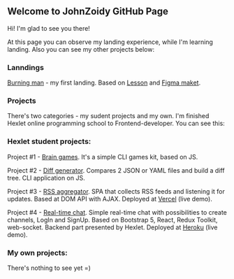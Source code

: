 ## Welcome to JohnZoidy GitHub Page

Hi! I'm glad to see you there!

At this page you can observe my landing experience, while I'm learning landing. Also you can see my other projects below:

### Lanndings

[Burning man](/burning-man/index.html) - my first landing. Based on [Lesson](https://www.youtube.com/watch?v=357_BAchn4w) and [Figma maket](https://www.figma.com/file/qBe5OeAHs9Y7oQjX1j4CgH/Burning-Man?node-id=0%3A1).


### Projects

There's two categories - my sudent projects and my own. I'm finished Hexlet online programming school to Frontend-developer. You can see this:

### Hexlet student projects:

Project #1 - [Brain games](https://github.com/JohnZoidy/frontend-project-lvl1). It's a simple CLI games kit, based on JS.

Project #2 - [Diff generator](https://github.com/JohnZoidy/frontend-project-lvl2). Compares 2 JSON or YAML files and build a diff tree. CLI application on JS.

Project #3 - [RSS aggregator](https://github.com/JohnZoidy/frontend-project-lvl3). SPA that collects RSS feeds and listening it for updates. Based at DOM API with AJAX. Deployed at [Vercel](https://frontend-project-lvl3-nine-beta.vercel.app/) (live demo).

Project #4 - [Real-time chat](https://github.com/JohnZoidy/frontend-project-lvl4). Simple real-time chat with possibilities to create channels, LogIn and SignUp. Based on Bootstrap 5, React, Redux Toolkit, web-socket. Backend part presented by Hexlet. Deployed at [Heroku](https://serene-gorge-12014.herokuapp.com/) (live demo).


### My own projects:

There's nothing to see yet =)